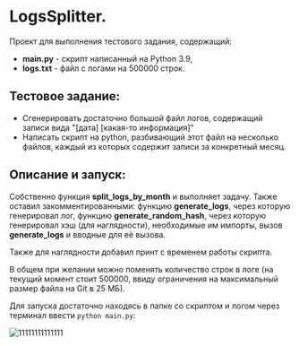 # LogsSplitter.

Проект для выполнения тестового задания, содержащий:

- **main.py** - cкрипт написанный на Python 3.9,
- **logs.txt** - файл с логами на 500000 строк.

## Тестовое задание:
- Сгенерировать достаточно большой файл логов, содержащий записи вида "[дата] [какая-то информация]"
- Написать скрипт на python, разбивающий этот файл на несколько файлов, каждый из которых содержит записи за конкретный месяц.

## Описание и запуск:
Собственно функция **split_logs_by_month** и выполняет задачу.
Также оставил закомментированными: функцию **generate_logs**, через которую генерировал лог, функцию **generate_random_hash**, через которую генерировал хэш (для наглядности), необходимые им импорты, вызов **generate_logs** и вводные для её вызова.

Также для наглядности добавил принт с временем работы скрипта.

В общем при желании можно поменять количество строк в логе (на текущий момент стоит 500000, ввиду ограничения на максимальный размер файла на Git в 25 МБ).

Для запуска достаточно находясь в папке со скриптом и логом через терминал ввести `python main.py`:

![11111111111111](https://github.com/KIgorAle/LogsSplitter/assets/25643872/06b983d0-fa6d-4eca-ac38-6d7b3bbfa559)
